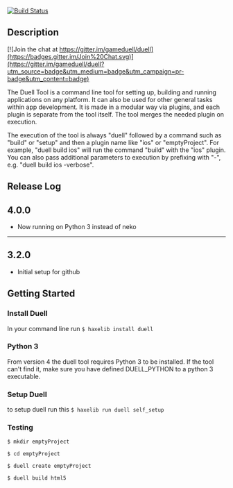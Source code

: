 [![Build Status](https://travis-ci.org/gameduell/duell.svg?branch=master)](https://travis-ci.org/gameduell/duell)
## Description

[![Join the chat at https://gitter.im/gameduell/duell](https://badges.gitter.im/Join%20Chat.svg)](https://gitter.im/gameduell/duell?utm_source=badge&utm_medium=badge&utm_campaign=pr-badge&utm_content=badge)

The Duell Tool is a command line tool for setting up, building and running applications on any platform.
It can also be used for other general tasks within app development. It is made in a modular way via plugins,
and each plugin is separate from the tool itself. The tool merges the needed plugin on execution.


The execution of the tool is always "duell" followed by a command such as "build" or "setup" and
then a plugin name like "ios" or "emptyProject". For example, "duell build ios" will run the command
"build" with the "ios" plugin. You can also pass additional parameters to
execution by prefixing with "-", e.g. "duell build ios -verbose".


## Release Log
4.0.0
----------------------------------------------
* Now running on Python 3 instead of neko
----------------------------------------------
3.2.0
----------------------------------------------
* Initial setup for github

Getting Started
----------------------------------------------
### Install Duell

In your command line run
`$ haxelib install duell`

### Python 3

From version 4 the duell tool requires Python 3 to be installed. If the tool can't find it, make sure you have defined DUELL_PYTHON to a python 3 executable.

### Setup Duell

to setup duell run this
`$ haxelib run duell self_setup`

### Testing

`$ mkdir emptyProject`

`$ cd emptyProject`

`$ duell create emptyProject`

`$ duell build html5`
